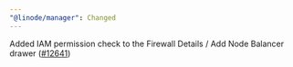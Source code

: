 ```yaml
---
"@linode/manager": Changed
---
```


Added IAM permission check to the Firewall Details / Add Node Balancer drawer ([#12641](https://github.com/linode/manager/pull/12641))
